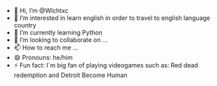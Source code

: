 - 👋 Hi, I’m @Wlchtxc
- 👀 I’m interested in learn english in order to travel to english language country
- 🌱 I’m currently learning Python
- 💞️ I’m looking to collaborate on ...
- 📫 How to reach me ...
- 😄 Pronouns: he/him
- ⚡ Fun fact: I´m big fan of playing videogames such as: Red dead redemption and Detroit Become Human

<!---
Wlchtxc/Wlchtxc is a ✨ special ✨ repository because its `README.md` (this file) appears on your GitHub profile.
You can click the Preview link to take a look at your changes.
--->
